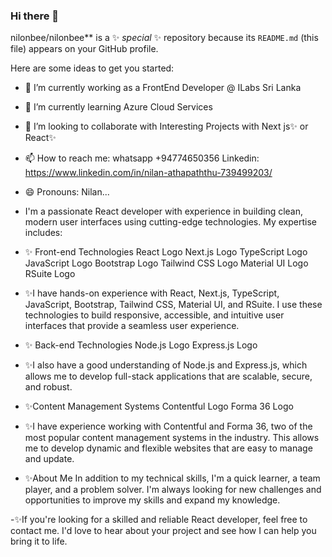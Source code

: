 ### Hi there 👋

nilonbee/nilonbee** is a ✨ _special_ ✨ repository because its `README.md` (this file) appears on your GitHub profile.

Here are some ideas to get you started:

- 🔭 I’m currently working as a FrontEnd Developer @ ILabs Sri Lanka
- 🌱 I’m currently learning Azure Cloud Services
- 👯 I’m looking to collaborate with Interesting Projects with Next js✨ or React✨
- 📫 How to reach me: whatsapp +94774650356 Linkedin: https://www.linkedin.com/in/nilan-athapaththu-739499203/
- 😄 Pronouns: Nilan...
- I'm a passionate React developer with experience in building clean, modern user interfaces using cutting-edge technologies. My expertise includes:

- ✨ Front-end Technologies
React Logo Next.js Logo TypeScript Logo JavaScript Logo Bootstrap Logo Tailwind CSS Logo Material UI Logo RSuite Logo

- ✨I have hands-on experience with React, Next.js, TypeScript, JavaScript, Bootstrap, Tailwind CSS, Material UI, and RSuite. I use these technologies to build  responsive, accessible, and intuitive user interfaces that provide a seamless user experience.

- ✨ Back-end Technologies
Node.js Logo Express.js Logo

- ✨I also have a good understanding of Node.js and Express.js, which allows me to develop full-stack applications that are scalable, secure, and robust.

- ✨Content Management Systems
Contentful Logo Forma 36 Logo

- ✨I have experience working with Contentful and Forma 36, two of the most popular content management systems in the industry. This allows me to develop dynamic and flexible websites that are easy to manage and update.

- ✨About Me
In addition to my technical skills, I'm a quick learner, a team player, and a problem solver. I'm always looking for new challenges and opportunities to improve my skills and expand my knowledge.

-✨If you're looking for a skilled and reliable React developer, feel free to contact me. I'd love to hear about your project and see how I can help you bring it to life.
